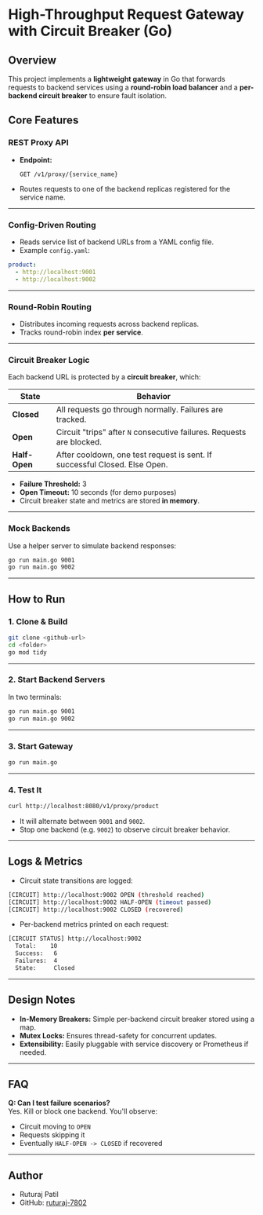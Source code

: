 # High-Throughput Request Gateway with Circuit Breaker (Go)

## Overview

This project implements a **lightweight gateway** in Go that forwards requests to backend services using a **round-robin load balancer** and a **per-backend circuit breaker** to ensure fault isolation.

## Core Features

### REST Proxy API

- **Endpoint:**

  ```
  GET /v1/proxy/{service_name}
  ```

- Routes requests to one of the backend replicas registered for the service name.

---

### Config-Driven Routing

- Reads service list of backend URLs from a YAML config file.
- Example `config.yaml`:

```yaml
product:
  - http://localhost:9001
  - http://localhost:9002
```

---

### Round-Robin Routing

- Distributes incoming requests across backend replicas.
- Tracks round-robin index **per service**.

---

### Circuit Breaker Logic

Each backend URL is protected by a **circuit breaker**, which:

| State        | Behavior                                                                 |
|--------------|--------------------------------------------------------------------------|
| **Closed**   | All requests go through normally. Failures are tracked.                  |
| **Open**     | Circuit "trips" after `N` consecutive failures. Requests are blocked.    |
| **Half-Open**| After cooldown, one test request is sent. If successful Closed. Else Open. |

- **Failure Threshold:** 3
- **Open Timeout:** 10 seconds (for demo purposes)
- Circuit breaker state and metrics are stored **in memory**.

---

### Mock Backends

Use a helper server to simulate backend responses:

```bash
go run main.go 9001
go run main.go 9002
```

---

## How to Run

### 1. Clone & Build

```bash
git clone <github-url>
cd <folder>
go mod tidy
```

---

### 2. Start Backend Servers

In two terminals:

```bash
go run main.go 9001
go run main.go 9002
```

---

### 3. Start Gateway

```bash
go run main.go
```

---

### 4. Test It

```bash
curl http://localhost:8080/v1/proxy/product
```

- It will alternate between `9001` and `9002`.
- Stop one backend (e.g. `9002`) to observe circuit breaker behavior.

---

## Logs & Metrics

- Circuit state transitions are logged:

```bash
[CIRCUIT] http://localhost:9002 OPEN (threshold reached)
[CIRCUIT] http://localhost:9002 HALF-OPEN (timeout passed)
[CIRCUIT] http://localhost:9002 CLOSED (recovered)
```

- Per-backend metrics printed on each request:

```bash
[CIRCUIT STATUS] http://localhost:9002
  Total:    10
  Success:   6
  Failures:  4
  State:     Closed
```

---

## Design Notes

- **In-Memory Breakers:** Simple per-backend circuit breaker stored using a map.
- **Mutex Locks:** Ensures thread-safety for concurrent updates.
- **Extensibility:** Easily pluggable with service discovery or Prometheus if needed.

---

## FAQ

**Q: Can I test failure scenarios?**  
Yes. Kill or block one backend. You'll observe:
- Circuit moving to `OPEN`
- Requests skipping it
- Eventually `HALF-OPEN -> CLOSED` if recovered

---

## Author

- Ruturaj Patil
- GitHub: [ruturaj-7802](https://github.com/ruturaj-7802)
